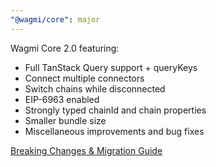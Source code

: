 ```yaml
---
"@wagmi/core": major
---
```


Wagmi Core 2.0 featuring:

- Full TanStack Query support + queryKeys
- Connect multiple connectors
- Switch chains while disconnected
- EIP-6963 enabled
- Strongly typed chainId and chain properties
- Smaller bundle size
- Miscellaneous improvements and bug fixes

[Breaking Changes & Migration Guide](https://wagmi.sh/core/guides/migrate-from-v1-to-v2)

